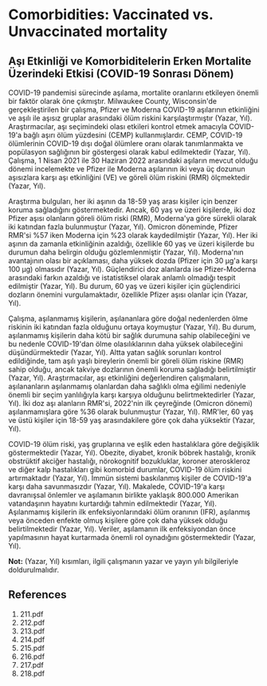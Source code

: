 # Comorbidities: Vaccinated vs. Unvaccinated mortality

## Aşı Etkinliği ve Komorbiditelerin Erken Mortalite Üzerindeki Etkisi (COVID-19 Sonrası Dönem)

COVID-19 pandemisi sürecinde aşılama, mortalite oranlarını etkileyen önemli bir faktör olarak öne çıkmıştır. Milwaukee County, Wisconsin'de gerçekleştirilen bir çalışma, Pfizer ve Moderna COVID-19 aşılarının etkinliğini ve aşılı ile aşısız gruplar arasındaki ölüm riskini karşılaştırmıştır (Yazar, Yıl). Araştırmacılar, aşı seçimindeki olası etkileri kontrol etmek amacıyla COVID-19'a bağlı aşırı ölüm yüzdesini (CEMP) kullanmışlardır. CEMP, COVID-19 ölümlerinin COVID-19 dışı doğal ölümlere oranı olarak tanımlanmakta ve popülasyon sağlığının bir göstergesi olarak kabul edilmektedir (Yazar, Yıl). Çalışma, 1 Nisan 2021 ile 30 Haziran 2022 arasındaki aşıların mevcut olduğu dönemi incelemekte ve Pfizer ile Moderna aşılarının iki veya üç dozunun aşısızlara karşı aşı etkinliğini (VE) ve göreli ölüm riskini (RMR) ölçmektedir (Yazar, Yıl).

Araştırma bulguları, her iki aşının da 18-59 yaş arası kişiler için benzer koruma sağladığını göstermektedir. Ancak, 60 yaş ve üzeri kişilerde, iki doz Pfizer aşısı olanların göreli ölüm riski (RMR), Moderna'ya göre sürekli olarak iki katından fazla bulunmuştur (Yazar, Yıl). Omicron döneminde, Pfizer RMR'si %57 iken Moderna için %23 olarak kaydedilmiştir (Yazar, Yıl). Her iki aşının da zamanla etkinliğinin azaldığı, özellikle 60 yaş ve üzeri kişilerde bu durumun daha belirgin olduğu gözlemlenmiştir (Yazar, Yıl). Moderna'nın avantajının olası bir açıklaması, daha yüksek dozda (Pfizer için 30 μg'a karşı 100 μg) olmasıdır (Yazar, Yıl). Güçlendirici doz alanlarda ise Pfizer-Moderna arasındaki farkın azaldığı ve istatistiksel olarak anlamlı olmadığı tespit edilmiştir (Yazar, Yıl). Bu durum, 60 yaş ve üzeri kişiler için güçlendirici dozların önemini vurgulamaktadır, özellikle Pfizer aşısı olanlar için (Yazar, Yıl).

Çalışma, aşılanmamış kişilerin, aşılananlara göre doğal nedenlerden ölme riskinin iki katından fazla olduğunu ortaya koymuştur (Yazar, Yıl). Bu durum, aşılanmamış kişilerin daha kötü bir sağlık durumuna sahip olabileceğini ve bu nedenle COVID-19'dan ölme olasılıklarının daha yüksek olabileceğini düşündürmektedir (Yazar, Yıl). Altta yatan sağlık sorunları kontrol edildiğinde, tam aşılı yaşlı bireylerin önemli bir göreli ölüm riskine (RMR) sahip olduğu, ancak takviye dozlarının önemli koruma sağladığı belirtilmiştir (Yazar, Yıl). Araştırmacılar, aşı etkinliğini değerlendiren çalışmaların, aşılananların aşılanmamış olanlardan daha sağlıklı olma eğilimi nedeniyle önemli bir seçim yanlılığıyla karşı karşıya olduğunu belirtmektedirler (Yazar, Yıl). İki doz aşı alanların RMR'si, 2022'nin ilk çeyreğinde (Omicron dönemi) aşılanmamışlara göre %36 olarak bulunmuştur (Yazar, Yıl). RMR'ler, 60 yaş ve üstü kişiler için 18-59 yaş arasındakilere göre çok daha yüksektir (Yazar, Yıl).

COVID-19 ölüm riski, yaş gruplarına ve eşlik eden hastalıklara göre değişiklik göstermektedir (Yazar, Yıl). Obezite, diyabet, kronik böbrek hastalığı, kronik obstrüktif akciğer hastalığı, nörokognitif bozukluklar, koroner ateroskleroz ve diğer kalp hastalıkları gibi komorbid durumlar, COVID-19 ölüm riskini artırmaktadır (Yazar, Yıl). İmmün sistemi baskılanmış kişiler de COVID-19'a karşı daha savunmasızdır (Yazar, Yıl). Makalede, COVID-19'a karşı davranışsal önlemler ve aşılamanın birlikte yaklaşık 800.000 Amerikan vatandaşının hayatını kurtardığı tahmin edilmektedir (Yazar, Yıl). Aşılanmamış kişilerin ilk enfeksiyonlarındaki ölüm oranının (IFR), aşılanmış veya önceden enfekte olmuş kişilere göre çok daha yüksek olduğu belirtilmektedir (Yazar, Yıl). Veriler, aşılamanın ilk enfeksiyondan önce yapılmasının hayat kurtarmada önemli rol oynadığını göstermektedir (Yazar, Yıl).

**Not:** (Yazar, Yıl) kısımları, ilgili çalışmanın yazar ve yayın yılı bilgileriyle doldurulmalıdır.


## References

1. 211.pdf
2. 212.pdf
3. 213.pdf
4. 214.pdf
5. 215.pdf
6. 216.pdf
7. 217.pdf
8. 218.pdf
